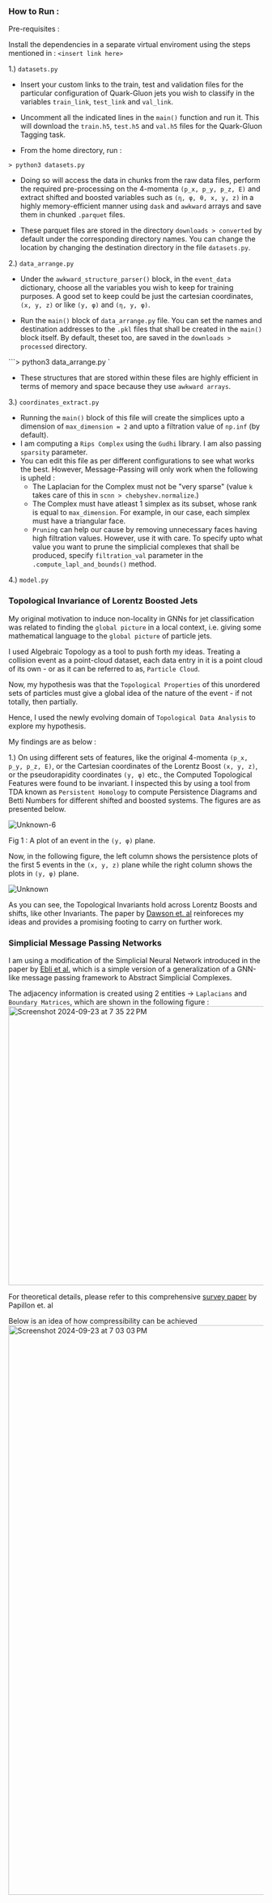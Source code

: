### How to Run : 

Pre-requisites : 

Install the dependencies in a separate virtual enviroment using the steps mentioned in : `<insert link here>`


1.) `datasets.py` 

- Insert your custom links to the train, test and validation files for the particular configuration of Quark-Gluon jets you wish to classify in the variables `train_link`, `test_link`
and `val_link`.

- Uncomment all the indicated lines in the `main()` function and run it.
  This will download the `train.h5`, `test.h5` and `val.h5` files for the Quark-Gluon Tagging task.

- From the home directory, run :

```> python3 datasets.py                                                 ```

- Doing so will access the data in chunks from the raw data files, perform the required pre-processing on the 4-momenta `(p_x, p_y, p_z, E)` and extract shifted and boosted variables such as 
`(η, φ, θ, x, y, z)` in a highly memory-efficient manner using `dask` and `awkward` arrays and save them in chunked `.parquet` files.

- These parquet files are stored in the directory `downloads > converted` by default under the corresponding directory names. You can change the location by changing the destination directory in the
file `datasets.py`.

2.) `data_arrange.py`

- Under the `awkward_structure_parser()` block, in the `event_data` dictionary, choose all the variables you wish to keep for training purposes. A good set to keep could be just the cartesian coordinates, `(x, y, z)` or
  like `(y, φ)` and `(η, y, φ)`.
  
- Run the `main()` block of `data_arrange.py` file. You can set the names and destination addresses to the `.pkl` files that shall be created in the `main()` block itself. By default, theset too,
  are saved in the `downloads > processed` directory.

```>  python3 data_arrange.py `

- These structures that are stored within these files are highly efficient in terms of memory and space because they use `awkward arrays`.


3.) `coordinates_extract.py`

- Running the `main()` block of this file will create the simplices upto a dimension of `max_dimension = 2` and upto a filtration value of `np.inf` (by default).
- I am computing a `Rips Complex` using the `Gudhi` library. I am also passing `sparsity` parameter.
- You can edit this file as per different configurations to see what works the best. However, Message-Passing will only work when the following is upheld :
    * The Laplacian for the Complex must not be "very sparse" (value `k` takes care of this in `scnn > chebyshev.normalize`.)
    * The Complex must have atleast 1 simplex as its subset, whose rank is equal to `max_dimension`. For example, in our case, each simplex must have a triangular face.
    * `Pruning` can help our cause by removing unnecessary faces having high filtration values. However, use it with care. To specify upto what value you want to prune the simplicial
      complexes that shall be produced, specify `filtration_val` parameter in the `.compute_lapl_and_bounds()` method.


4.) `model.py`




### Topological Invariance of Lorentz Boosted Jets

My original motivation to induce non-locality in GNNs for jet classification was related to finding the `global picture`
in a local context, i.e. giving some mathematical language to the `global picture` of particle jets.

I used Algebraic Topology as a tool to push forth my ideas. Treating a collision event as a point-cloud dataset, each data 
entry in it is a point cloud of its own - or as it can be referred to as, `Particle Cloud`.

Now, my hypothesis was that the `Topological Properties` of this unordered sets of particles must give a global idea of the
nature of the event - if not totally, then partially. 

Hence, I used the newly evolving domain of `Topological Data Analysis` to explore my hypothesis. 

My findings are as below : 

1.) On using different sets of features, like the original 4-momenta `(p_x, p_y, p_z, E)`, or the 
  Cartesian coordinates of the Lorentz Boost `(x, y, z)`, or the pseudorapidity coordinates `(y, φ)` etc.,
  the Computed Topological Features were found to be invariant. 
  I inspected this by using a tool from TDA known as `Persistent Homology` to compute Persistence Diagrams 
  and Betti Numbers for different shifted and boosted systems. The figures are as presented below.

 
![Unknown-6](https://github.com/user-attachments/assets/1ed530d8-4e7d-4dd8-b99e-73851d3bbc5c)

Fig 1 : A plot of an event in the `(y, φ)` plane.

Now, in the following figure, the left column shows the persistence plots of the first 5 events in the `(x, y, z)` plane
while the right column shows the plots in `(y, φ)` plane.

![Unknown](https://github.com/user-attachments/assets/b23c972e-cab3-462a-bd8b-64a366b15d61)

As you can see, the Topological Invariants hold across Lorentz Boosts and shifts, like other Invariants.
The paper by [Dawson et. al](https://ml4physicalsciences.github.io/2022/files/NeurIPS_ML4PS_2022_176.pdf) reinforeces
my ideas and provides a promising footing to carry on further work.



### Simplicial Message Passing Networks

I am using a modification of the Simplicial Neural Network introduced in the paper by [Ebli et al.](https://ml4physicalsciences.github.io/2022/files/NeurIPS_ML4PS_2022_176.pdf)
which is a simple version of a generalization of a GNN-like message passing framework to Abstract Simplicial Complexes.

The adjacency information is created using 2 entities -> `Laplacians` and `Boundary Matrices`, which are shown in the following figure : 
<img width="551" alt="Screenshot 2024-09-23 at 7 35 22 PM" src="https://github.com/user-attachments/assets/3fc06d4f-8d7c-4d93-9978-6653a16e9355">

For theoretical details, please refer to this comprehensive [survey paper](https://arxiv.org/abs/2304.10031) by Papillon et. al


Below is an idea of how compressibility can be achieved 
<img width="1125" alt="Screenshot 2024-09-23 at 7 03 03 PM" src="https://github.com/user-attachments/assets/1b91e9fe-2479-459e-b28c-3b640d5c1940">
